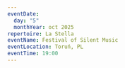 ```yaml
---
eventDate:
  day: "5"
  monthYear: oct 2025
repertoire: La Stella
eventName: Festival of Silent Music
eventLocation: Toruń, PL
eventTime: 19:00
---
```

